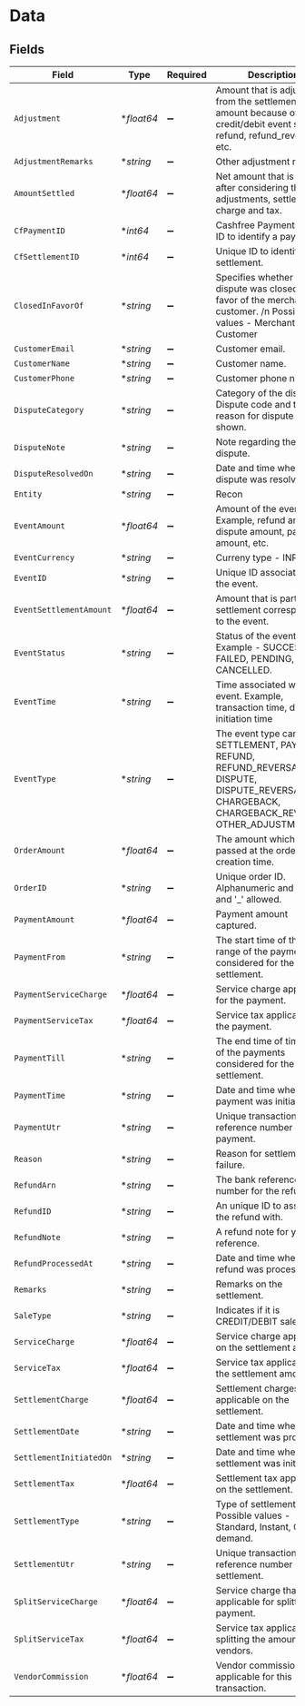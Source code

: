 # Data


## Fields

| Field                                                                                                                                             | Type                                                                                                                                              | Required                                                                                                                                          | Description                                                                                                                                       |
| ------------------------------------------------------------------------------------------------------------------------------------------------- | ------------------------------------------------------------------------------------------------------------------------------------------------- | ------------------------------------------------------------------------------------------------------------------------------------------------- | ------------------------------------------------------------------------------------------------------------------------------------------------- |
| `Adjustment`                                                                                                                                      | **float64*                                                                                                                                        | :heavy_minus_sign:                                                                                                                                | Amount that is adjusted from the settlement amount because of any credit/debit event such as refund, refund_reverse etc.                          |
| `AdjustmentRemarks`                                                                                                                               | **string*                                                                                                                                         | :heavy_minus_sign:                                                                                                                                | Other adjustment remarks.                                                                                                                         |
| `AmountSettled`                                                                                                                                   | **float64*                                                                                                                                        | :heavy_minus_sign:                                                                                                                                | Net amount that is settled after considering the adjustments, settlement charge and tax.                                                          |
| `CfPaymentID`                                                                                                                                     | **int64*                                                                                                                                          | :heavy_minus_sign:                                                                                                                                | Cashfree Payments unique ID to identify a payment.                                                                                                |
| `CfSettlementID`                                                                                                                                  | **int64*                                                                                                                                          | :heavy_minus_sign:                                                                                                                                | Unique ID to identify the settlement.                                                                                                             |
| `ClosedInFavorOf`                                                                                                                                 | **string*                                                                                                                                         | :heavy_minus_sign:                                                                                                                                | Specifies whether the dispute was closed in favor of the merchant or customer. /n Possible values - Merchant, Customer                            |
| `CustomerEmail`                                                                                                                                   | **string*                                                                                                                                         | :heavy_minus_sign:                                                                                                                                | Customer email.                                                                                                                                   |
| `CustomerName`                                                                                                                                    | **string*                                                                                                                                         | :heavy_minus_sign:                                                                                                                                | Customer name.                                                                                                                                    |
| `CustomerPhone`                                                                                                                                   | **string*                                                                                                                                         | :heavy_minus_sign:                                                                                                                                | Customer phone number.                                                                                                                            |
| `DisputeCategory`                                                                                                                                 | **string*                                                                                                                                         | :heavy_minus_sign:                                                                                                                                | Category of the dispute - Dispute code and the reason for dispute is shown.                                                                       |
| `DisputeNote`                                                                                                                                     | **string*                                                                                                                                         | :heavy_minus_sign:                                                                                                                                | Note regarding the dispute.                                                                                                                       |
| `DisputeResolvedOn`                                                                                                                               | **string*                                                                                                                                         | :heavy_minus_sign:                                                                                                                                | Date and time when the dispute was resolved.                                                                                                      |
| `Entity`                                                                                                                                          | **string*                                                                                                                                         | :heavy_minus_sign:                                                                                                                                | Recon                                                                                                                                             |
| `EventAmount`                                                                                                                                     | **float64*                                                                                                                                        | :heavy_minus_sign:                                                                                                                                | Amount of the event. Example, refund amount, dispute amount, payment amount, etc.                                                                 |
| `EventCurrency`                                                                                                                                   | **string*                                                                                                                                         | :heavy_minus_sign:                                                                                                                                | Curreny type - INR.                                                                                                                               |
| `EventID`                                                                                                                                         | **string*                                                                                                                                         | :heavy_minus_sign:                                                                                                                                | Unique ID associated with the event.                                                                                                              |
| `EventSettlementAmount`                                                                                                                           | **float64*                                                                                                                                        | :heavy_minus_sign:                                                                                                                                | Amount that is part of the settlement corresponding to the event.                                                                                 |
| `EventStatus`                                                                                                                                     | **string*                                                                                                                                         | :heavy_minus_sign:                                                                                                                                | Status of the event. Example - SUCCESS, FAILED, PENDING, CANCELLED.                                                                               |
| `EventTime`                                                                                                                                       | **string*                                                                                                                                         | :heavy_minus_sign:                                                                                                                                | Time associated with the event. Example, transaction time, dispute initiation time                                                                |
| `EventType`                                                                                                                                       | **string*                                                                                                                                         | :heavy_minus_sign:                                                                                                                                | The event type can be SETTLEMENT, PAYMENT, REFUND, REFUND_REVERSAL, DISPUTE, DISPUTE_REVERSAL, CHARGEBACK, CHARGEBACK_REVERSAL, OTHER_ADJUSTMENT. |
| `OrderAmount`                                                                                                                                     | **float64*                                                                                                                                        | :heavy_minus_sign:                                                                                                                                | The amount which was passed at the order creation time.                                                                                           |
| `OrderID`                                                                                                                                         | **string*                                                                                                                                         | :heavy_minus_sign:                                                                                                                                | Unique order ID. Alphanumeric and only '-' and '_' allowed.                                                                                       |
| `PaymentAmount`                                                                                                                                   | **float64*                                                                                                                                        | :heavy_minus_sign:                                                                                                                                | Payment amount captured.                                                                                                                          |
| `PaymentFrom`                                                                                                                                     | **string*                                                                                                                                         | :heavy_minus_sign:                                                                                                                                | The start time of the time range of the payments considered for the settlement.                                                                   |
| `PaymentServiceCharge`                                                                                                                            | **float64*                                                                                                                                        | :heavy_minus_sign:                                                                                                                                | Service charge applicable for the payment.                                                                                                        |
| `PaymentServiceTax`                                                                                                                               | **float64*                                                                                                                                        | :heavy_minus_sign:                                                                                                                                | Service tax applicable on the payment.                                                                                                            |
| `PaymentTill`                                                                                                                                     | **string*                                                                                                                                         | :heavy_minus_sign:                                                                                                                                | The end time of time range of the payments considered for the settlement.                                                                         |
| `PaymentTime`                                                                                                                                     | **string*                                                                                                                                         | :heavy_minus_sign:                                                                                                                                | Date and time when the payment was initiated.                                                                                                     |
| `PaymentUtr`                                                                                                                                      | **string*                                                                                                                                         | :heavy_minus_sign:                                                                                                                                | Unique transaction reference number of the payment.                                                                                               |
| `Reason`                                                                                                                                          | **string*                                                                                                                                         | :heavy_minus_sign:                                                                                                                                | Reason for settlement failure.                                                                                                                    |
| `RefundArn`                                                                                                                                       | **string*                                                                                                                                         | :heavy_minus_sign:                                                                                                                                | The bank reference number for the refund.                                                                                                         |
| `RefundID`                                                                                                                                        | **string*                                                                                                                                         | :heavy_minus_sign:                                                                                                                                | An unique ID to associate the refund with.                                                                                                        |
| `RefundNote`                                                                                                                                      | **string*                                                                                                                                         | :heavy_minus_sign:                                                                                                                                | A refund note for your reference.                                                                                                                 |
| `RefundProcessedAt`                                                                                                                               | **string*                                                                                                                                         | :heavy_minus_sign:                                                                                                                                | Date and time when the refund was processed.                                                                                                      |
| `Remarks`                                                                                                                                         | **string*                                                                                                                                         | :heavy_minus_sign:                                                                                                                                | Remarks on the settlement.                                                                                                                        |
| `SaleType`                                                                                                                                        | **string*                                                                                                                                         | :heavy_minus_sign:                                                                                                                                | Indicates if it is CREDIT/DEBIT sale.                                                                                                             |
| `ServiceCharge`                                                                                                                                   | **float64*                                                                                                                                        | :heavy_minus_sign:                                                                                                                                | Service charge applicable on the settlement amount.                                                                                               |
| `ServiceTax`                                                                                                                                      | **float64*                                                                                                                                        | :heavy_minus_sign:                                                                                                                                | Service tax applicable on the settlement amount.                                                                                                  |
| `SettlementCharge`                                                                                                                                | **float64*                                                                                                                                        | :heavy_minus_sign:                                                                                                                                | Settlement charges applicable on the settlement.                                                                                                  |
| `SettlementDate`                                                                                                                                  | **string*                                                                                                                                         | :heavy_minus_sign:                                                                                                                                | Date and time when the settlement was processed.                                                                                                  |
| `SettlementInitiatedOn`                                                                                                                           | **string*                                                                                                                                         | :heavy_minus_sign:                                                                                                                                | Date and time when the settlement was initiated.                                                                                                  |
| `SettlementTax`                                                                                                                                   | **float64*                                                                                                                                        | :heavy_minus_sign:                                                                                                                                | Settlement tax applicable on the settlement.                                                                                                      |
| `SettlementType`                                                                                                                                  | **string*                                                                                                                                         | :heavy_minus_sign:                                                                                                                                | Type of settlement. Possible values - Standard, Instant, On demand.                                                                               |
| `SettlementUtr`                                                                                                                                   | **string*                                                                                                                                         | :heavy_minus_sign:                                                                                                                                | Unique transaction reference number of the settlement.                                                                                            |
| `SplitServiceCharge`                                                                                                                              | **float64*                                                                                                                                        | :heavy_minus_sign:                                                                                                                                | Service charge that is applicable for splitting the payment.                                                                                      |
| `SplitServiceTax`                                                                                                                                 | **float64*                                                                                                                                        | :heavy_minus_sign:                                                                                                                                | Service tax applicable for splitting the amount to vendors.                                                                                       |
| `VendorCommission`                                                                                                                                | **float64*                                                                                                                                        | :heavy_minus_sign:                                                                                                                                | Vendor commission applicable for this transaction.                                                                                                |
